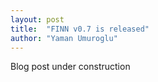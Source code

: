```yaml
---
layout: post
title:  "FINN v0.7 is released"
author: "Yaman Umuroglu"
---
```


Blog post under construction